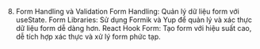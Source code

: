 8. Form Handling và Validation
Form Handling: Quản lý dữ liệu form với useState.
Form Libraries: Sử dụng Formik và Yup để quản lý và xác thực dữ liệu form dễ dàng hơn.
React Hook Form: Tạo form với hiệu suất cao, dễ tích hợp xác thực và xử lý form phức tạp.
